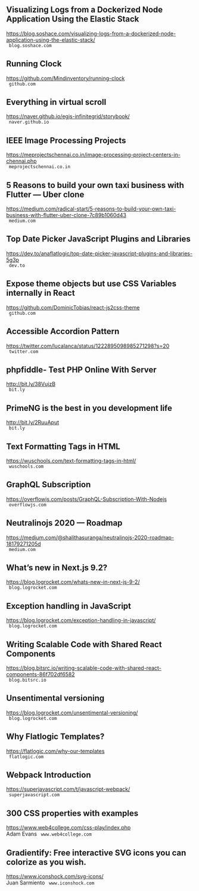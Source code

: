 ## Visualizing Logs from a Dockerized Node Application Using the Elastic Stack  
https://blog.soshace.com/visualizing-logs-from-a-dockerized-node-application-using-the-elastic-stack/  
 ` blog.soshace.com`
  

## Running Clock  
https://github.com/Mindinventory/running-clock  
 ` github.com`
  

## Everything in virtual scroll  
https://naver.github.io/egjs-infinitegrid/storybook/  
 ` naver.github.io`
  

## IEEE Image Processing Projects  
https://meprojectschennai.co.in/image-processing-project-centers-in-chennai.php  
 ` meprojectschennai.co.in`
  

## 5 Reasons to build your own taxi business with Flutter — Uber clone  
https://medium.com/radical-start/5-reasons-to-build-your-own-taxi-business-with-flutter-uber-clone-7c89b1060d43  
 ` medium.com`
  

## Top Date Picker JavaScript Plugins and Libraries  
https://dev.to/anaflatlogic/top-date-picker-javascript-plugins-and-libraries-5g3p  
 ` dev.to`
  

## Expose theme objects but use CSS Variables internally in React  
https://github.com/DominicTobias/react-js2css-theme  
 ` github.com`
  

## Accessible Accordion Pattern  
https://twitter.com/lucalanca/status/1222895098985271298?s=20  
 ` twitter.com`
  

## phpfiddle- Test PHP Online With Server  
http://bit.ly/38VujzB  
 ` bit.ly`
  

## PrimeNG is the best in you development life  
http://bit.ly/2RuuAput  
 ` bit.ly`
  

## Text Formatting Tags in HTML  
https://wuschools.com/text-formatting-tags-in-html/  
 ` wuschools.com`
  

## GraphQL Subscription  
https://overflowjs.com/posts/GraphQL-Subscription-With-Nodejs  
 ` overflowjs.com`
  

## Neutralinojs 2020 — Roadmap  
https://medium.com/@shalithasuranga/neutralinojs-2020-roadmap-18179271205d  
 ` medium.com`
  

## What’s new in Next.js 9.2?  
https://blog.logrocket.com/whats-new-in-next-js-9-2/  
 ` blog.logrocket.com`
  

## Exception handling in JavaScript  
https://blog.logrocket.com/exception-handling-in-javascript/  
 ` blog.logrocket.com`
  

## Writing Scalable Code with Shared React Components  
https://blog.bitsrc.io/writing-scalable-code-with-shared-react-components-86f702df6582  
 ` blog.bitsrc.io`
  

## Unsentimental versioning  
https://blog.logrocket.com/unsentimental-versioning/  
 ` blog.logrocket.com`
  

## Why Flatlogic Templates?  
https://flatlogic.com/why-our-templates  
 ` flatlogic.com`
  

## Webpack Introduction  
https://superjavascript.com/t/javascript-webpack/  
 ` superjavascript.com`
  

## 300 CSS properties with examples  
https://www.web4college.com/css-play/index.php  
Adam Evans ` www.web4college.com`
  

## Gradientify: Free interactive SVG icons you can colorize as you wish.  
https://www.iconshock.com/svg-icons/  
Juan Sarmiento ` www.iconshock.com`
  


